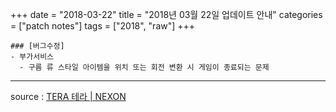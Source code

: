 +++
date = "2018-03-22"
title = "2018년 03월 22일 업데이트 안내"
categories = ["patch notes"]
tags = ["2018", "raw"]
+++

```
### [버그수정]
- 부가서비스
  - 구름 류 스타일 아이템을 위치 또는 회전 변환 시 게임이 종료되는 문제
```

----

source : [TERA 테라 | NEXON](http://tera.nexon.com/news/update/view.aspx?n4articlesn=324)
